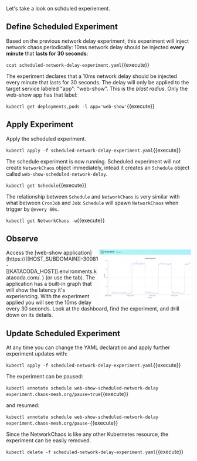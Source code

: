 Let's take a look on schduled experiement.

## Define Scheduled Experiment

Based on the previous network delay experiment, this experiment will inject network chaos periodically: 10ms network delay should be injected **every minute** that **lasts for 30 seconds**:

`ccat scheduled-network-delay-experiment.yaml`{{execute}}

The experiment declares that a 10ms network delay should be injected every minute that lasts for 30 seconds. The delay will only be applied to the target service labeled "app": "web-show". This is the _blast radius_. Only the web-show app has that label:

`kubectl get deployments,pods -l app='web-show'`{{execute}}

## Apply Experiment

Apply the scheduled experiment.

`kubectl apply -f scheduled-network-delay-experiment.yaml`{{execute}}

The schedule experiment is now running. Scheduled experiment will not create `NetworkChaos` object immediately, intead it creates an `Schedule` object called `web-show-scheduled-network-delay`. 

`kubectl get Schedule`{{execute}}

The relationship between `Schedule` and `NetworkChaos` is very similar with what between `CronJob` and `Job`: `Schedule` will spawn `NetworkChaos` when trigger by `@every 60s`.

`kubectl get NetworkChaos -w`{{execute}}

## Observe

<img align="right" width="250" src="./assets/scheduled-network-delay.png">
Access the [web-show application](https://[[HOST_SUBDOMAIN]]-30081-[[KATACODA_HOST]].environments.katacoda.com/.
) (or use the tab). The application has a built-in graph that will show the latency it's experiencing. With the experiment applied you will see the 10ms delay every 30 seconds. Look at the dashboard, find the experiment, and drill down on its details.

## Update Scheduled Experiment

At any time you can change the YAML declaration and apply further experiment updates with:

`kubectl apply -f scheduled-network-delay-experiment.yaml`{{execute}}

The experiment can be paused:

`kubectl annotate schedule web-show-scheduled-network-delay experiment.chaos-mesh.org/pause=true`{{execute}}

and resumed:

`kubectl annotate schedule web-show-scheduled-network-delay experiment.chaos-mesh.org/pause-`{{execute}}

Since the NetworkChaos is like any other Kubernetes resource, the experiment can be easily removed.

`kubectl delete -f scheduled-network-delay-experiment.yaml`{{execute}}
